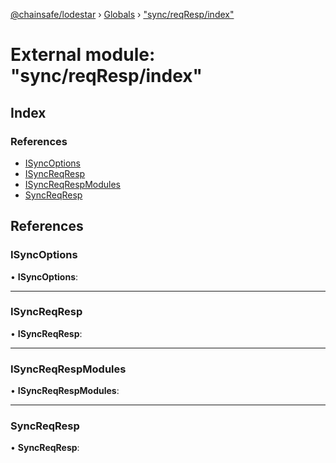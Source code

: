[@chainsafe/lodestar](../README.md) › [Globals](../globals.md) › ["sync/reqResp/index"](_sync_reqresp_index_.md)

# External module: "sync/reqResp/index"

## Index

### References

* [ISyncOptions](_sync_reqresp_index_.md#isyncoptions)
* [ISyncReqResp](_sync_reqresp_index_.md#isyncreqresp)
* [ISyncReqRespModules](_sync_reqresp_index_.md#isyncreqrespmodules)
* [SyncReqResp](_sync_reqresp_index_.md#syncreqresp)

## References

###  ISyncOptions

• **ISyncOptions**:

___

###  ISyncReqResp

• **ISyncReqResp**:

___

###  ISyncReqRespModules

• **ISyncReqRespModules**:

___

###  SyncReqResp

• **SyncReqResp**:
